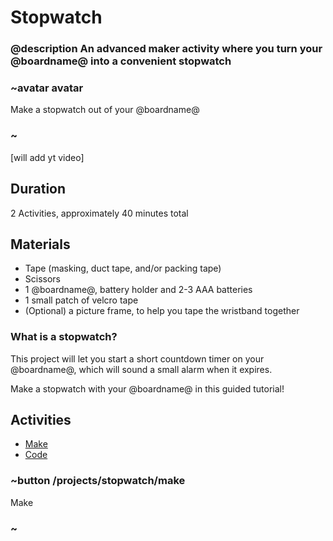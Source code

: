# Stopwatch

### @description An advanced maker activity where you turn your @boardname@ into a convenient stopwatch

### ~avatar avatar

Make a stopwatch out of your @boardname@

### ~

[will add yt video]

## Duration

2 Activities, approximately 40 minutes total

## Materials
* Tape (masking, duct tape, and/or packing tape)
* Scissors
* 1 @boardname@, battery holder and 2-3 AAA batteries
* 1 small patch of velcro tape
* (Optional) a picture frame, to help you tape the wristband together

### What is a stopwatch?

This project will let you start a short countdown timer on your @boardname@, which will sound a small alarm when it expires.

Make a stopwatch with your @boardname@ in this guided tutorial!

## Activities

* [Make](/projects/stopwatch/make)  
* [Code](/projects/stopwatch/code)  

### ~button /projects/stopwatch/make

Make

### ~
